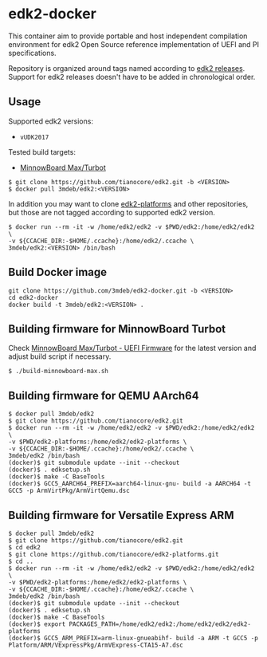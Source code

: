 edk2-docker
===========

This container aim to provide portable and host independent compilation
environment for edk2 Open Source reference implementation of UEFI and PI
specifications.

Repository is organized around tags named according to [edk2 releases](https://github.com/tianocore/edk2/releases).
Support for edk2 releases doesn't have to be added in chronological order.

Usage
-----

Supported edk2 versions:
* `vUDK2017`

Tested build targets:
* [MinnowBoard Max/Turbot](https://github.com/MinnowBoard-org)


```
$ git clone https://github.com/tianocore/edk2.git -b <VERSION>
$ docker pull 3mdeb/edk2:<VERSION>
```

In addition you may want to clone [edk2-platforms](https://github.com/tianocore/edk2-platforms) and other repositories,
but those are not tagged according to supported edk2 version.

```
$ docker run --rm -it -w /home/edk2/edk2 -v $PWD/edk2:/home/edk2/edk2 \
-v ${CCACHE_DIR:-$HOME/.ccache}:/home/edk2/.ccache \
3mdeb/edk2:<VERSION> /bin/bash
```

Build Docker image
------------------

```
git clone https://github.com/3mdeb/edk2-docker.git -b <VERSION>
cd edk2-docker
docker build -t 3mdeb/edk2:<VERSION> .
```

Building firmware for MinnowBoard Turbot
----------------------------------------

Check [MinnowBoard Max/Turbot - UEFI Firmware](https://software.intel.com/content/www/us/en/develop/articles/minnowboard-maxturbot-uefi-firmware.html)
for the latest version and adjust build script if necessary.

```
$ ./build-minnowboard-max.sh
```

Building firmware for QEMU AArch64
----------------------------------

```
$ docker pull 3mdeb/edk2
$ git clone https://github.com/tianocore/edk2.git
$ docker run --rm -it -w /home/edk2/edk2 -v $PWD/edk2:/home/edk2/edk2 \
-v $PWD/edk2-platforms:/home/edk2/edk2-platforms \
-v ${CCACHE_DIR:-$HOME/.ccache}:/home/edk2/.ccache \
3mdeb/edk2 /bin/bash
(docker)$ git submodule update --init --checkout
(docker)$ . edksetup.sh
(docker)$ make -C BaseTools
(docker)$ GCC5_AARCH64_PREFIX=aarch64-linux-gnu- build -a AARCH64 -t GCC5 -p ArmVirtPkg/ArmVirtQemu.dsc
```

Building firmware for Versatile Express ARM
-------------------------------------------

```
$ docker pull 3mdeb/edk2
$ git clone https://github.com/tianocore/edk2.git
$ cd edk2
$ git clone https://github.com/tianocore/edk2-platforms.git
$ cd ..
$ docker run --rm -it -w /home/edk2/edk2 -v $PWD/edk2:/home/edk2/edk2 \
-v $PWD/edk2-platforms:/home/edk2/edk2-platforms \
-v ${CCACHE_DIR:-$HOME/.ccache}:/home/edk2/.ccache \
3mdeb/edk2 /bin/bash
(docker)$ git submodule update --init --checkout
(docker)$ . edksetup.sh
(docker)$ make -C BaseTools
(docker)$ export PACKAGES_PATH=/home/edk2/edk2:/home/edk2/edk2/edk2-platforms
(docker)$ GCC5_ARM_PREFIX=arm-linux-gnueabihf- build -a ARM -t GCC5 -p Platform/ARM/VExpressPkg/ArmVExpress-CTA15-A7.dsc
```
